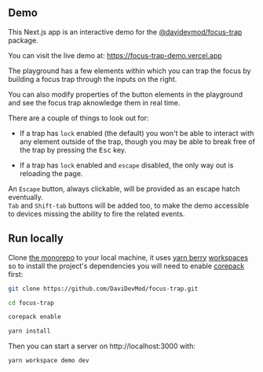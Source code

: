 ## Demo

This Next.js app is an interactive demo for the [@davidevmod/focus-trap](https://github.com/DaviDevMod/focus-trap/tree/main/packages/focus-trap) package.

You can visit the live demo at: https://focus-trap-demo.vercel.app

The playground has a few elements within which you can trap the focus by building a focus trap through the inputs on the right.

You can also modify properties of the button elements in the playground and see the focus trap aknowledge them in real time.

There are a couple of things to look out for:

- If a trap has `lock` enabled (the default) you won't be able to interact with any element outside of the trap, though you may be able to break free of the trap by pressing the <kbd>Esc</kbd> key.

- If a trap has `lock` enabled and `escape` disabled, the only way out is reloading the page.

An `Escape` button, always clickable, will be provided as an escape hatch eventually.  
`Tab` and `Shift-tab` buttons will be added too, to make the demo accessible to devices missing the ability to fire the related events.

## Run locally

Clone [the monorepo](https://github.com/DaviDevMod/focus-trap) to your local machine, it uses [yarn berry](https://github.com/yarnpkg/berry) [workspaces](https://yarnpkg.com/features/workspaces) so to install the project's dependencies you will need to enable [corepack](https://yarnpkg.com/getting-started/install) first:

```bash
git clone https://github.com/DaviDevMod/focus-trap.git

cd focus-trap

corepack enable

yarn install
```

Then you can start a server on http://localhost:3000 with:

```bash
yarn workspace demo dev
```
